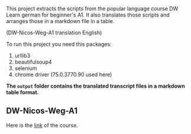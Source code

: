 This project extracts the scripts from the popular language course DW Learn german for beginner's A1.
It also translates those scripts and arranges those in a markdown file in a table.

(DW-Nicos-Weg-A1 translation English)

To run this project you need this packages:
1. urllib3
2. beautifulsoup4
3. selenium
4. chrome driver (75.0.3770.90 used here)

**The `output` folder contains the translated transcript files in a markdown table format.**

## DW-Nicos-Weg-A1

Here is the [link](https://learngerman.dw.com/en/beginners/c-36519789) of the course. 
